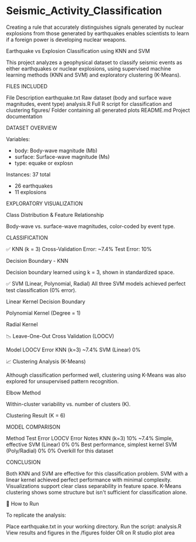 # Seismic_Activity_Classification
Creating a rule that accurately distinguishes signals generated by nuclear explosions from those generated by earthquakes enables scientists to learn if a foreign power is developing nuclear weapons.

Earthquake vs Explosion Classification using KNN and SVM

This project analyzes a geophysical dataset to classify seismic events as either earthquakes or nuclear explosions, using supervised machine learning methods (KNN and SVM) and exploratory clustering (K-Means).


FILES INCLUDED

  File	                 Description
earthquake.txt   	Raw dataset (body and surface wave magnitudes, event type)
analysis.R      	Full R script for classification and clustering
figures/        	Folder containing all generated plots
README.md       	Project documentation


DATASET OVERVIEW

Variables:
- body: Body-wave magnitude (Mb)
- surface: Surface-wave magnitude (Ms)
- type: equake or explosn

Instances: 37 total
- 26 earthquakes
- 11 explosions

EXPLORATORY VISUALIZATION

Class Distribution & Feature Relationship

Body-wave vs. surface-wave magnitudes, color-coded by event type.


CLASSIFICATION

✅ KNN (k = 3)
Cross-Validation Error: ~7.4%
Test Error: 10%

Decision Boundary - KNN

Decision boundary learned using k = 3, shown in standardized space.

✅ SVM (Linear, Polynomial, Radial)
All three SVM models achieved perfect test classification (0% error).

Linear Kernel Decision Boundary

Polynomial Kernel (Degree = 1)

Radial Kernel


📉 Leave-One-Out Cross Validation (LOOCV)

Model	        LOOCV Error
KNN (k=3)	      ~7.4%
SVM (Linear)	    0%


📈 Clustering Analysis (K-Means)

Although classification performed well, clustering using K-Means was also explored for unsupervised pattern recognition.


Elbow Method

Within-cluster variability vs. number of clusters (K).

Clustering Result (K = 6)


MODEL COMPARISON

Method	           Test Error	          LOOCV Error	      Notes
KNN (k=3)	           10%	                ~7.4%	       Simple, effective
SVM (Linear)	       0%	                   0%	         Best performance, simplest kernel
SVM (Poly/Radial)  	 0%	                   0%	         Overkill for this dataset


CONCLUSION

Both KNN and SVM are effective for this classification problem.
SVM with a linear kernel achieved perfect performance with minimal complexity.
Visualizations support clear class separability in feature space.
K-Means clustering shows some structure but isn't sufficient for classification alone.

🚀 How to Run

To replicate the analysis:

Place earthquake.txt in your working directory.
Run the script: analysis.R
View results and figures in the /figures folder OR on R studio plot area
